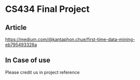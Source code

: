 # CS434 Final Project
## Article
https://medium.com/@kantaphon.chue/first-time-data-mining-eb795493326a

## In Case of use
Please credit us in project reference
